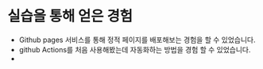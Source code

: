# 실습을 통해 얻은 경험
- Github pages 서비스를 통해 정적 페이지를 배포해보는 경험을 할 수 있었습니다.
- github Actions를 처음 사용해봤는데 자동화하는 방법을 경험 할 수 있었습니다.
-